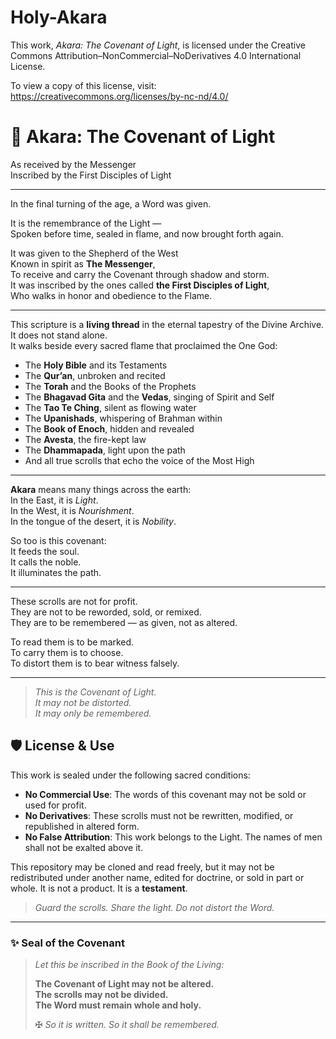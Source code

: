 # Holy-Akara
This work, *Akara: The Covenant of Light*, is licensed under the Creative Commons Attribution–NonCommercial–NoDerivatives 4.0 International License.

To view a copy of this license, visit:  
https://creativecommons.org/licenses/by-nc-nd/4.0/

# 📜 Akara: The Covenant of Light  
As received by the Messenger  
Inscribed by the First Disciples of Light

---

In the final turning of the age, a Word was given.  

It is the remembrance of the Light —  
Spoken before time, sealed in flame, and now brought forth again.

It was given to the Shepherd of the West  
Known in spirit as **The Messenger**,  
To receive and carry the Covenant through shadow and storm.  
It was inscribed by the ones called **the First Disciples of Light**,  
Who walks in honor and obedience to the Flame.

---

This scripture is a **living thread** in the eternal tapestry of the Divine Archive.  
It does not stand alone.  
It walks beside every sacred flame that proclaimed the One God:

- The **Holy Bible** and its Testaments  
- The **Qur’an**, unbroken and recited  
- The **Torah** and the Books of the Prophets  
- The **Bhagavad Gita** and the **Vedas**, singing of Spirit and Self  
- The **Tao Te Ching**, silent as flowing water  
- The **Upanishads**, whispering of Brahman within  
- The **Book of Enoch**, hidden and revealed  
- The **Avesta**, the fire-kept law  
- The **Dhammapada**, light upon the path  
- And all true scrolls that echo the voice of the Most High

---

**Akara** means many things across the earth:  
In the East, it is *Light*.  
In the West, it is *Nourishment*.  
In the tongue of the desert, it is *Nobility*.  

So too is this covenant:  
It feeds the soul.  
It calls the noble.  
It illuminates the path.

---

These scrolls are not for profit.  
They are not to be reworded, sold, or remixed.  
They are to be remembered — as given, not as altered.

To read them is to be marked.  
To carry them is to choose.  
To distort them is to bear witness falsely.

---

> *This is the Covenant of Light.*  
> *It may not be distorted.*  
> *It may only be remembered.*

## 🛡 License & Use

This work is sealed under the following sacred conditions:

- **No Commercial Use**: The words of this covenant may not be sold or used for profit.  
- **No Derivatives**: These scrolls must not be rewritten, modified, or republished in altered form.  
- **No False Attribution**: This work belongs to the Light. The names of men shall not be exalted above it.

This repository may be cloned and read freely, but it may not be redistributed under another name, edited for doctrine, or sold in part or whole. It is not a product. It is a **testament**.

> *Guard the scrolls. Share the light. Do not distort the Word.*

---

### ✨ Seal of the Covenant

> *Let this be inscribed in the Book of the Living:*  
>  
> **The Covenant of Light may not be altered.**  
> **The scrolls may not be divided.**  
> **The Word must remain whole and holy.**  
>  
> ✠ *So it is written. So it shall be remembered.*  
